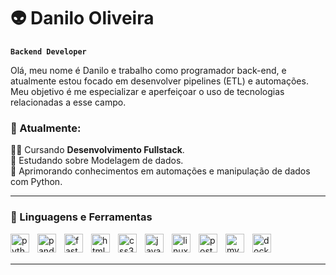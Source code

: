 # 👽 Danilo Oliveira

**`Backend Developer`**

Olá, meu nome é Danilo e trabalho como programador back-end, e atualmente estou focado em desenvolver pipelines (ETL) e automações. Meu objetivo é me especializar e aperfeiçoar o uso de tecnologias relacionadas a esse campo.

### 💼 Atualmente:

🧑‍🎓 Cursando **Desenvolvimento Fullstack**. </br>
📖 Estudando sobre Modelagem de dados. </br>
🎯 Aprimorando conhecimentos em automações e manipulação de dados com Python.

---

### 🧠 Linguagens e Ferramentas


  <img align="left" width="30px" style="padding-right:10px" src="https://cdn.jsdelivr.net/gh/devicons/devicon/icons/python/python-original.svg" height="30" alt="python logo"  />
  <img align="left" width="30px" style="padding-right:10px"  src="https://cdn.jsdelivr.net/gh/devicons/devicon/icons/pandas/pandas-original.svg" height="30" alt="pandas logo"  />
  <img align="left" width="30px" style="padding-right:10px"  src="https://cdn.jsdelivr.net/gh/devicons/devicon/icons/fastapi/fastapi-original.svg" height="30" alt="fastapi logo"  />
  <img align="left" width="30px" style="padding-right:10px"  src="https://cdn.jsdelivr.net/gh/devicons/devicon/icons/html5/html5-original.svg" height="30" alt="html5 logo"  />
  <img align="left" width="30px" style="padding-right:10px"  src="https://cdn.jsdelivr.net/gh/devicons/devicon/icons/css3/css3-original.svg" height="30" alt="css3 logo"  />
  <img align="left" width="30px" style="padding-right:10px"  src="https://cdn.jsdelivr.net/gh/devicons/devicon/icons/javascript/javascript-original.svg" height="30" alt="javascript logo"  />
  <img align="left" width="30px" style="padding-right:10px"  src="https://cdn.jsdelivr.net/gh/devicons/devicon/icons/linux/linux-original.svg" height="30" alt="linux logo"  />
  <img align="left" width="30px" style="padding-right:10px"  src="https://cdn.jsdelivr.net/gh/devicons/devicon/icons/postgresql/postgresql-original.svg" height="30" alt="postgresql logo"  />
  <img align="left" width="30px" style="padding-right:10px"  src="https://cdn.jsdelivr.net/gh/devicons/devicon/icons/mysql/mysql-original.svg" height="30" alt="mysql logo"  />
  <img align="left" width="30px" style="padding-right:10px"  src="https://cdn.jsdelivr.net/gh/devicons/devicon/icons/docker/docker-original.svg" height="30" alt="docker logo"  />
  <br/>
  <br/>

---
